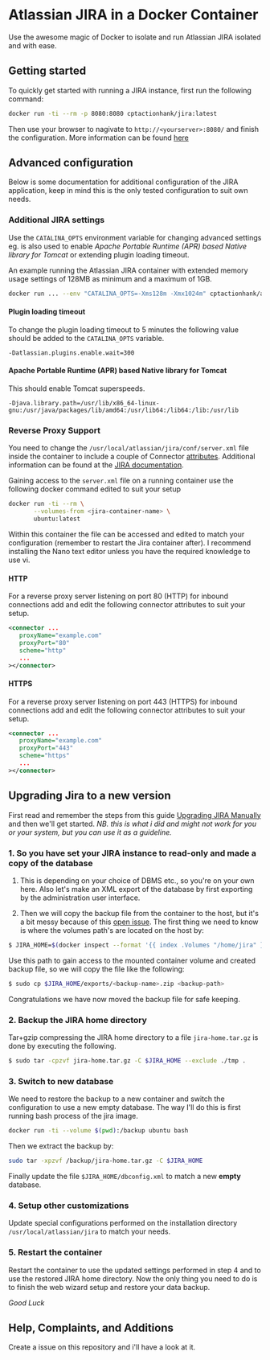 # Atlassian JIRA in a Docker Container

Use the awesome magic of Docker to isolate and run Atlassian JIRA isolated and with ease.

## Getting started

To quickly get started with running a JIRA instance, first run the following command:

```bash
docker run -ti --rm -p 8080:8080 cptactionhank/jira:latest
```

Then use your browser to nagivate to `http://<yourserver>:8080/` and finish the configuration. More information can be found [here](https://confluence.atlassian.com/display/JIRA/Running+the+Setup+Wizard)

## Advanced configuration

Below is some documentation for additional configuration of the JIRA application, keep in mind this is the only tested configuration to suit own needs.

### Additional JIRA settings

Use the `CATALINA_OPTS` environment variable for changing advanced settings eg.
is also used to enable _Apache Portable Runtime (APR) based Native library for
Tomcat_ or extending plugin loading timeout.

An example running the Atlassian JIRA container with extended memory usage settings of 128MB as minimum and a maximum of 1GB.

```bash
docker run ... --env "CATALINA_OPTS=-Xms128m -Xmx1024m" cptactionhank/atlassian-jira
```

#### Plugin loading timeout

To change the plugin loading timeout to 5 minutes the following value should be added to the `CATALINA_OPTS` variable.

```
-Datlassian.plugins.enable.wait=300
```

#### Apache Portable Runtime (APR) based Native library for Tomcat

This should enable Tomcat superspeeds.

```
-Djava.library.path=/usr/lib/x86_64-linux-gnu:/usr/java/packages/lib/amd64:/usr/lib64:/lib64:/lib:/usr/lib
```

### Reverse Proxy Support

You need to change the `/usr/local/atlassian/jira/conf/server.xml` file inside the container to include a couple of Connector [attributes](http://tomcat.apache.org/tomcat-8.0-doc/config/http.html#Proxy_Support). Additional information can be found at the [JIRA documentation](https://confluence.atlassian.com/display/JIRA/Integrating+JIRA+with+Apache).

Gaining access to the `server.xml` file on a running container use the following docker command edited to suit your setup

```bash
docker run -ti --rm \
       --volumes-from <jira-container-name> \
       ubuntu:latest
```

Within this container the file can be accessed and edited to match your configuration (remember to restart the Jira container after). I recommend installing the Nano text editor unless you have the required knowledge to use vi.

#### HTTP

For a reverse proxy server listening on port 80 (HTTP) for inbound connections add and edit the following connector attributes to suit your setup.

```xml
<connector ...
   proxyName="example.com"
   proxyPort="80"
   scheme="http"
   ...
></connector>
```

#### HTTPS

For a reverse proxy server listening on port 443 (HTTPS) for inbound connections add and edit the following connector attributes to suit your setup.

```xml
<connector ...
   proxyName="example.com"
   proxyPort="443"
   scheme="https"
   ...
></connector>
```

## Upgrading Jira to a new version

First read and remember the steps from this guide [Upgrading JIRA Manually](https://confluence.atlassian.com/display/JIRA/Upgrading+JIRA+Manually) and then we'll get started. _NB. this is what i did and might not work for you or your system, but you can use it as a guideline._

### 1. So you have set your JIRA instance to read-only and made a copy of the database

1) This is depending on your choice of DBMS etc., so you're on your own here. Also let's make an XML export of the database by first exporting by the administration user interface.

2)  Then we will copy the backup file from the container to the host, but it's a bit messy because of this [open issue](https://github.com/docker/docker/issues/1992). The first thing we need to know is where the volumes path's are located on the host by:

```bash
$ JIRA_HOME=$(docker inspect --format '{{ index .Volumes "/home/jira" }}' <container-name>)
```

Use this path to gain access to the mounted container volume and created backup file, so we will copy the file like the following:

```bash
$ sudo cp $JIRA_HOME/exports/<backup-name>.zip <backup-path>
```

Congratulations we have now moved the backup file for safe keeping.

### 2. Backup the JIRA home directory

Tar+gzip compressing the JIRA home directory to a file `jira-home.tar.gz` is done by executing the following.

```bash
$ sudo tar -cpzvf jira-home.tar.gz -C $JIRA_HOME --exclude ./tmp .
```

### 3. Switch to new database

We need to restore the backup to a new container and switch the configuration to use a new empty database. The way I'll do this is first running bash process of the jira image.

```bash
docker run -ti --volume $(pwd):/backup ubuntu bash
```

Then we extract the backup by:

```bash
sudo tar -xpzvf /backup/jira-home.tar.gz -C $JIRA_HOME
```

Finally update the file `$JIRA_HOME/dbconfig.xml` to match a new __empty__ database.

### 4. Setup other customizations

Update special configurations performed on the installation directory `/usr/local/atlassian/jira` to match your needs.

### 5. Restart the container

Restart the container to use the updated settings performed in step 4 and to use the restored JIRA home directory. Now the only thing you need to do is to finish the web wizard setup and restore your data backup.

*Good Luck*

## Help, Complaints, and Additions
Create a issue on this repository and i'll have a look at it.
